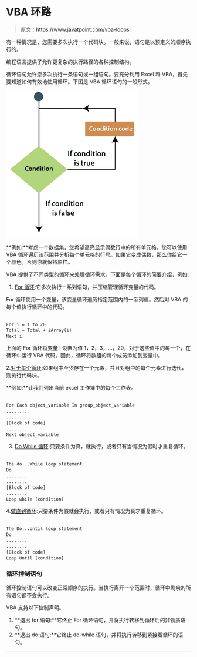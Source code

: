 # VBA 环路

> 原文：<https://www.javatpoint.com/vba-loops>

有一种情况是，您需要多次执行一个代码块。一般来说，语句是以预定义的顺序执行的。

编程语言提供了允许更复杂的执行路径的各种控制结构。

循环语句允许您多次执行一条语句或一组语句。要充分利用 Excel 和 VBA，首先要知道如何有效地使用循环。下图是 VBA 循环语句的一般形式。

![VBA Loops](img/50a92db60114cca6a0ade25c7a680df6.png)

**例如:**考虑一个数据集，您希望高亮显示偶数行中的所有单元格。您可以使用 VBA 循环遍历该范围并分析每个单元格的行号。如果它变成偶数，那么你给它一个颜色。否则你就保持原样。

VBA 提供了不同类型的循环来处理循环需求。下面是每个循环的简要介绍，例如:

1. [For 循环](vba-for-loop):它多次执行一系列语句，并压缩管理循环变量的代码。

For 循环使用一个变量，该变量循环遍历指定范围内的一系列值。然后对 VBA 的每个值执行循环中的代码。

```vba

For i = 1 to 20
Total = Total + iArray(i)  
Next i

```

上面的 For 循环将变量 I 设置为值 1，2，3，...，20，对于这些值中的每一个，在循环中运行 VBA 代码。因此，循环将数组的每个成员添加到变量中。

2.[对于每个循环](vba-for-each-loop):如果组中至少存在一个元素，并且对组中的每个元素进行迭代，则执行代码块。

**例如:**让我们列出当前 excel 工作簿中的每个工作表。

```vba

For Each object_variable In group_object_variable
........
........
[Block of code]
........
Next object_variable

```

3. [Do While 循环](vba-do-while-loop):只要条件为真，就执行，或者只有当情况为假时才重复循环。

```vba

The do...While loop statement 
Do 
........
........
[Block of code]
........
Loop while (condition)

```

4.[做直到循环](vba-do-until-loop):只要条件为假就会执行，或者只有情况为真才重复循环。

```vba

The Do...Until loop statement 
Do
........
........
[Block of code]
Loop Until [condition]

```

### 循环控制语句

循环控制语句可以改变正常顺序的执行。当执行离开一个范围时，循环中剩余的所有语句都不会执行。

VBA 支持以下控制声明。

1.  **退出 for 语句:**它终止 For 循环语句，并将执行转移到循环后的非物质语句。
2.  **退出 do 语句:**它终止 do-while 语句，并将执行转移到紧接着循环的语句。

* * *